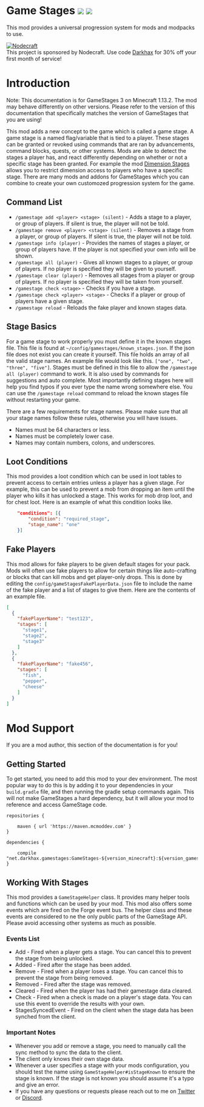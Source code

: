 # Game Stages [![](http://cf.way2muchnoise.eu/268655.svg)](https://minecraft.curseforge.com/projects/game-stages) [![](http://cf.way2muchnoise.eu/versions/268655.svg)](https://minecraft.curseforge.com/projects/game-stages)
This mod provides a universal progression system for mods and modpacks to use. 

[![Nodecraft](https://nodecraft.com/assets/images/logo-dark.png)](https://nodecraft.com/r/darkhax)    
This project is sponsored by Nodecraft. Use code [Darkhax](https://nodecraft.com/r/darkhax) for 30% off your first month of service!

# Introduction
Note: This documentation is for GameStages 3 on Minecraft 1.13.2. The mod may behave differently on other versions. Please refer to the version of this documentation that specifically matches the version of GameStages that you are using!

This mod adds a new concept to the game which is called a game stage. A game stage is a named flag/variable that is tied to a player. These stages can be granted or revoked using commands that are ran by advancements, command blocks, quests, or other systems. Mods are able to detect the stages a player has, and react differently depending on whether or not a specific stage has been granted. For example the mod [Dimension Stages](https://minecraft.curseforge.com/projects/dimension-stages) allows you to restrict dimension access to players who have a specific stage. There are many mods and addons for GameStages which you can combine to create your own customozed progression system for the game.

## Command List
- `/gamestage add <player> <stage> (silent)` - Adds a stage to a player, or group of players. If silent is true, the player will not be told.
- `/gamestage remove <player> <stage> (silent)` - Removes a stage from a player, or group of players. If silent is true, the player will not be told.
- `/gamestage info (player)` - Provides the names of stages a player, or group of players have. If the player is not specified your own info will be shown.
- `/gamestage all (player)` - Gives all known stages to a player, or group of players. If no player is specified they will be given to yourself.
- `/gamestage clear (player)` - Removes all stages from a player or group of players. If no player is specified they will be taken from yourself.
- `/gamestage check <stage>` - Checks if you have a stage.
- `/gamestage check <player> <stage>` - Checks if a player or group of players have a given stage.
- `/gamestage reload` - Reloads the fake player and known stages data.

## Stage Basics
For a game stage to work properly you must define it in the known stages file. This file is found at `~/config/gamestages/known_stages.json`. If the json file does not exist you can create it yourself. This file holds an array of all the valid stage names. An example file would look like this. `["one", "two", "three", "five"]`. Stages must be defined in this file to allow the `/gamestage all (player)` command to work. It is also used by commands for suggestions and auto complete. Most importantly defining stages here will help you find typos if you ever type the name wrong somewhere else. You can use the `/gamestage reload` command to reload the known stages file without restarting your game.

There are a few requirements for stage names. Please make sure that all your stage names follow these rules, otherwise you will have issues. 
- Names must be 64 characters or less.
- Names must be completely lower case.
- Names may contain numbers, colons, and underscores.

## Loot Conditions
This mod provides a loot condition which can be used in loot tables to prevent access to certain entries unless a player has a given stage. For example, this can be used to prevent a mob from dropping an item until the player who kills it has unlocked a stage. This works for mob drop loot, and for chest loot. Here is an example of what this condition looks like. 

```json
	"conditions": [{
		"condition": "required_stage",
		"stage_name": "one"
	}]
```

## Fake Players
This mod allows for fake players to be given default stages for your pack. Mods will often use fake players to allow for certain things like auto-crafting or blocks that can kill mobs and get player-only drops. This is done by editing the `config/gameStagesFakePlayerData.json` file to include the name of the fake player and a list of stages to give them. Here are the contents of an example file.

```json
[
  {
    "fakePlayerName": "test123",
    "stages": [
      "stage1",
      "stage2",
      "stage3"
    ]
  },
  {
    "fakePlayerName": "fake456",
    "stages": [
      "fish",
      "pepper",
      "cheese"
    ]
  }
]
```

# Mod Support
If you are a mod author, this section of the documentation is for you! 

## Getting Started
To get started, you need to add this mod to your dev environment. The most popular way to do this is by adding it to your dependencies in your `build.gradle` file, and then running the gradle setup commands again. This will not make GameStages a hard dependency, but it will allow your mod to reference and access GameStage code.
```
repositories {

    maven { url 'https://maven.mcmoddev.com' }
}

dependencies {

    compile "net.darkhax.gamestages:GameStages-${version_minecraft}:${version_gamestages}"
}
```

## Working With Stages
This mod provides a `GameStageHelper` class. It provides many helper tools and functions which can be used by your mod. This mod also offers some events which are fired on the Forge event bus. The helper class and these events are considered to ne the only public parts of the GameStage API. Please avoid accessing other systems as much as possible.

### Events List
- Add - Fired when a player gets a stage. You can cancel this to prevent the stage from being unlocked.
- Added - Fired after the stage has been added.
- Remove - Fired when a player loses a stage. You can cancel this to prevent the stage from being removed.
- Removed - Fired after the stage was removed.
- Cleared - Fired when the player has had their gamestage data cleared.
- Check - Fired when a check is made on a player's stage data. You can use this event to override the results with your own. 
- StagesSyncedEvent - Fired on the client when the stage data has been synched from the client.

### Important Notes
- Whenever you add or remove a stage, you need to manually call the sync method to sync the data to the client. 
- The client only knows their own stage data.
- Whenever a user specifies a stage with your mods configuration, you should test the name using `GameStageHelper#isStageKnown` to ensure the stage is known. If the stage is not known you should assume it's a typo and give an error.
- If you have any questions or requests please reach out to me on [Twitter](https://twitter.com/DarkhaxDev) or [Discord](https://discord.darkhax.net).
